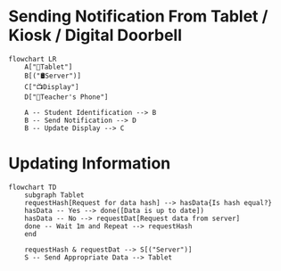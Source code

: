 # Sending Notification From Tablet / Kiosk / Digital Doorbell
```mermaid
flowchart LR
	A["🔢Tablet"]
	B[("🛢️Server")]
	C["📺Display"]
	D["📱Teacher's Phone"]
	
	A -- Student Identification --> B
	B -- Send Notification --> D
	B -- Update Display --> C
```
# Updating Information 
```mermaid
flowchart TD
	subgraph Tablet
	requestHash[Request for data hash] --> hasData{Is hash equal?}
	hasData -- Yes --> done([Data is up to date])
	hasData -- No --> requestDat[Request data from server]
	done -- Wait 1m and Repeat --> requestHash
	end
	
	requestHash & requestDat --> S[("Server")]
	S -- Send Appropriate Data --> Tablet
```
